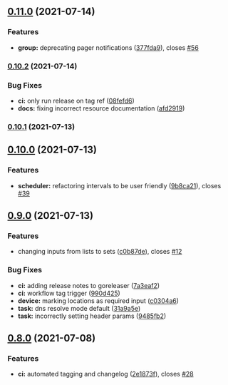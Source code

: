## [0.11.0](https://github.com/rymancl/terraform-provider-dotcommonitor/compare/v0.10.2...v0.11.0) (2021-07-14)


### Features

* **group:** deprecating pager notifications ([377fda9](https://github.com/rymancl/terraform-provider-dotcommonitor/commit/377fda9018c40e1ef94d14b226ebbe2e7912960b)), closes [#56](https://github.com/rymancl/terraform-provider-dotcommonitor/issues/56)

### [0.10.2](https://github.com/rymancl/terraform-provider-dotcommonitor/compare/v0.10.1...v0.10.2) (2021-07-14)


### Bug Fixes

* **ci:** only run release on tag ref ([08fefd6](https://github.com/rymancl/terraform-provider-dotcommonitor/commit/08fefd6c46a9de73868b07f785f38301e6dec1aa))
* **docs:** fixing incorrect resource documentation ([afd2919](https://github.com/rymancl/terraform-provider-dotcommonitor/commit/afd2919381bcae6b3bc2ea5c5fe5cab7d4bf907f))

### [0.10.1](https://github.com/rymancl/terraform-provider-dotcommonitor/compare/v0.10.0...v0.10.1) (2021-07-13)

## [0.10.0](https://github.com/rymancl/terraform-provider-dotcommonitor/compare/v0.9.0...v0.10.0) (2021-07-13)


### Features

* **scheduler:** refactoring intervals to be user friendly ([9b8ca21](https://github.com/rymancl/terraform-provider-dotcommonitor/commit/9b8ca21c1b29ce485dad69be86b0867f0d7ba330)), closes [#39](https://github.com/rymancl/terraform-provider-dotcommonitor/issues/39)

## [0.9.0](https://github.com/rymancl/terraform-provider-dotcommonitor/compare/v0.8.8...v0.9.0) (2021-07-13)


### Features

* changing inputs from lists to sets ([c0b87de](https://github.com/rymancl/terraform-provider-dotcommonitor/commit/c0b87de4ad0490f481263da3fb682d2ca4c21f11)), closes [#12](https://github.com/rymancl/terraform-provider-dotcommonitor/issues/12)


### Bug Fixes

* **ci:** adding release notes to goreleaser ([7a3eaf2](https://github.com/rymancl/terraform-provider-dotcommonitor/commit/7a3eaf208e1a8482887ad6616c450cf8cc4fea45))
* **ci:** workflow tag trigger ([990d425](https://github.com/rymancl/terraform-provider-dotcommonitor/commit/990d4255fc0ed448d5b9e56d1112f4e8c2bc79d7))
* **device:** marking locations as required input ([c0304a6](https://github.com/rymancl/terraform-provider-dotcommonitor/commit/c0304a69f73651bd7e43ada0f82f5213d5ec51b5))
* **task:** dns resolve mode default ([31a9a5e](https://github.com/rymancl/terraform-provider-dotcommonitor/commit/31a9a5ede70a2d3391f135fbfbe75341c8cfe9de))
* **task:** incorrectly setting header params ([9485fb2](https://github.com/rymancl/terraform-provider-dotcommonitor/commit/9485fb234b722f6fed6f69fc4765930d08fe7ae9))

## [0.8.0](https://github.com/rymancl/terraform-provider-dotcommonitor/compare/v0.7.0...v0.8.0) (2021-07-08)


### Features

* **ci:** automated tagging and changelog ([2e1873f](https://github.com/rymancl/terraform-provider-dotcommonitor/commit/2e1873f5af1b4915f008477b48c8fe08a19c7973)), closes [#28](https://github.com/rymancl/terraform-provider-dotcommonitor/issues/28)
